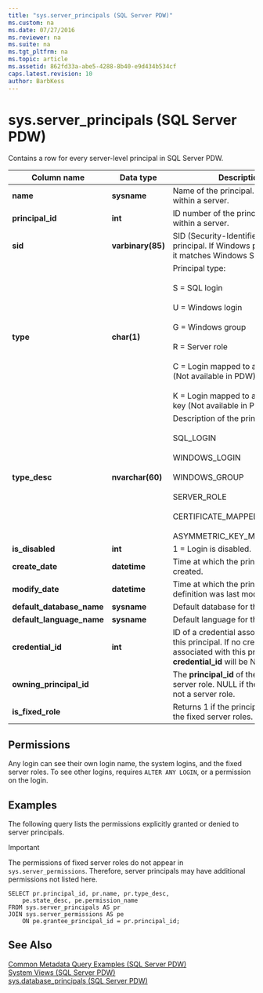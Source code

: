 ```yaml
---
title: "sys.server_principals (SQL Server PDW)"
ms.custom: na
ms.date: 07/27/2016
ms.reviewer: na
ms.suite: na
ms.tgt_pltfrm: na
ms.topic: article
ms.assetid: 862fd33a-abe5-4288-8b40-e9d434b534cf
caps.latest.revision: 10
author: BarbKess
---
```

# sys.server_principals (SQL Server PDW)
Contains a row for every server-level principal in SQL Server PDW.  
  
|Column name|Data type|Description|  
|---------------|-------------|---------------|  
|**name**|**sysname**|Name of the principal. Is unique within a server.|  
|**principal_id**|**int**|ID number of the principal. Is unique within a server.|  
|**sid**|**varbinary(85)**|SID (Security-Identifier) of the principal. If Windows principal, then it matches Windows SID.|  
|**type**|**char(1)**|Principal type:<br /><br />S = SQL login<br /><br />U = Windows login<br /><br />G = Windows group<br /><br />R = Server role<br /><br />C = Login mapped to a certificate (Not available in PDW)<br /><br />K = Login mapped to an asymmetric key (Not available in PDW)|  
|**type_desc**|**nvarchar(60)**|Description of the principal type:<br /><br />SQL_LOGIN<br /><br />WINDOWS_LOGIN<br /><br />WINDOWS_GROUP<br /><br />SERVER_ROLE<br /><br />CERTIFICATE_MAPPED_LOGIN<br /><br />ASYMMETRIC_KEY_MAPPED_LOGIN|  
|**is_disabled**|**int**|1 = Login is disabled.|  
|**create_date**|**datetime**|Time at which the principal was created.|  
|**modify_date**|**datetime**|Time at which the principal definition was last modified.|  
|**default_database_name**|**sysname**|Default database for this principal.|  
|**default_language_name**|**sysname**|Default language for this principal.|  
|**credential_id**|**int**|ID of a credential associated with this principal. If no credential is associated with this principal, **credential_id** will be NULL.|  
|**owning_principal_id**||The **principal_id** of the owner of a server role. NULL if the principal is not a server role.|  
|**is_fixed_role**||Returns 1 if the principal is one of the fixed server roles.|  
  
## Permissions  
Any login can see their own login name, the system logins, and the fixed server roles. To see other logins, requires `ALTER ANY LOGIN`, or a permission on the login.  
  
## Examples  
The following query lists the permissions explicitly granted or denied to server principals.  
  
> [!IMPORTANT]  
> The permissions of fixed server roles do not appear in `sys.server_permissions`. Therefore, server principals may have additional permissions not listed here.  
  
```  
SELECT pr.principal_id, pr.name, pr.type_desc,   
    pe.state_desc, pe.permission_name   
FROM sys.server_principals AS pr   
JOIN sys.server_permissions AS pe   
    ON pe.grantee_principal_id = pr.principal_id;  
```  
  
## See Also  
[Common Metadata Query Examples &#40;SQL Server PDW&#41;](../sqlpdw/common-metadata-query-examples-sql-server-pdw.md)  
[System Views &#40;SQL Server PDW&#41;](../sqlpdw/system-views-sql-server-pdw.md)  
[sys.database_principals &#40;SQL Server PDW&#41;](../sqlpdw/sys-database-principals-sql-server-pdw.md)  
  
